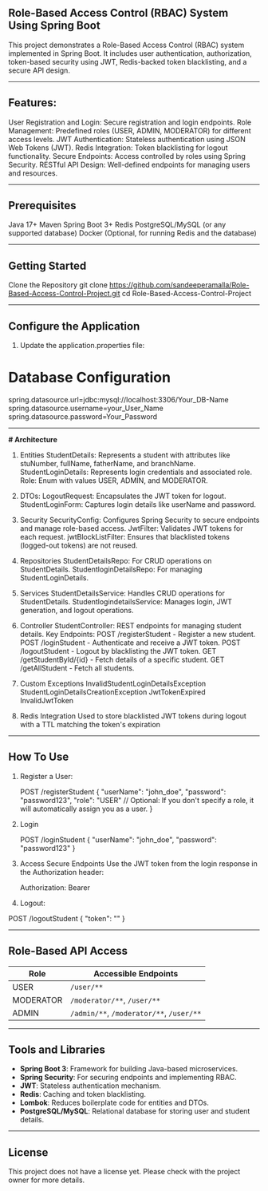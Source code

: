 ## **Role-Based Access Control (RBAC) System Using Spring Boot**

This project demonstrates a Role-Based Access Control (RBAC) system implemented in Spring Boot. It includes user authentication, authorization, token-based security using JWT, Redis-backed token blacklisting, and a secure API design.

___

## **Features:**
  User Registration and Login: Secure registration and login endpoints.
  Role Management: Predefined roles (USER, ADMIN, MODERATOR) for different access levels.
  JWT Authentication: Stateless authentication using JSON Web Tokens (JWT).
  Redis Integration: Token blacklisting for logout functionality.
  Secure Endpoints: Access controlled by roles using Spring Security.
  RESTful API Design: Well-defined endpoints for managing users and resources.

  ___

## **Prerequisites**
  Java 17+
  Maven
  Spring Boot 3+
  Redis
  PostgreSQL/MySQL (or any supported database)
  Docker (Optional, for running Redis and the database)

  ___

## **Getting Started**

Clone the Repository
git clone https://github.com/sandeeperamalla/Role-Based-Access-Control-Project.git
cd Role-Based-Access-Control-Project

___

## **Configure the Application**

1) Update the application.properties file:
 # Database Configuration
spring.datasource.url=jdbc:mysql://localhost:3306/Your_DB-Name
spring.datasource.username=your_User_Name
spring.datasource.password=Your_Password

___

**# Architecture**


1) Entities
   StudentDetails: Represents a student with attributes like stuNumber, fullName, fatherName, and branchName.
   StudentLoginDetails: Represents login credentials and associated role.
   Role: Enum with values USER, ADMIN, and MODERATOR.

2)  DTOs:
    LogoutRequest: Encapsulates the JWT token for logout.
    StudentLoginForm: Captures login details like userName and password.
    
3)  Security
    SecurityConfig: Configures Spring Security to secure endpoints and manage role-based access.
    JwtFilter: Validates JWT tokens for each request.
    jwtBlockListFilter: Ensures that blacklisted tokens (logged-out tokens) are not reused.

4)  Repositories
    StudentDetailsRepo: For CRUD operations on StudentDetails.
    StudentloginDetailsRepo: For managing StudentLoginDetails.

5) Services
   StudentDetailsService: Handles CRUD operations for StudentDetails.
   StudentlogindetailsService: Manages login, JWT generation, and logout operations.
6) Controller
   StudentController: REST endpoints for managing student details.
   Key Endpoints:
   POST /registerStudent - Register a new student.
   POST /loginStudent - Authenticate and receive a JWT token.
   POST /logoutStudent - Logout by blacklisting the JWT token.
   GET /getStudentById/{id} - Fetch details of a specific student.
   GET /getAllStudent - Fetch all students.
   
7) Custom Exceptions
   InvalidStudentLoginDetailsException
   StudentLoginDetailsCreationException
   JwtTokenExpired
   InvalidJwtToken

8) Redis Integration
   Used to store blacklisted JWT tokens during logout with a TTL matching the token's expiration

___

## **How To Use** 

1) Register a User:
   
   POST /registerStudent
{
  "userName": "john_doe",
  "password": "password123",
  "role": "USER" // Optional: If you don't specify a role, it will automatically assign you as a user.
}

2) Login

   POST /loginStudent
{
  "userName": "john_doe",
  "password": "password123"
}


3) Access Secure Endpoints Use the JWT token from the login response in the Authorization header:

   Authorization: Bearer <your-token>

4) Logout:

POST /logoutStudent
{
  "token": "<your-token>"
}

___

## **Role-Based API Access**

| Role       | Accessible Endpoints                     |
|------------|------------------------------------------|
| USER       | `/user/**`                               |
| MODERATOR  | `/moderator/**`, `/user/**`              |
| ADMIN      | `/admin/**`, `/moderator/**`, `/user/**` |

___

## **Tools and Libraries**

- **Spring Boot 3**: Framework for building Java-based microservices.
- **Spring Security**: For securing endpoints and implementing RBAC.
- **JWT**: Stateless authentication mechanism.
- **Redis**: Caching and token blacklisting.
- **Lombok**: Reduces boilerplate code for entities and DTOs.
- **PostgreSQL/MySQL**: Relational database for storing user and student details.

___

## **License**

This project does not have a license yet. Please check with the project owner for more details.




   





    


